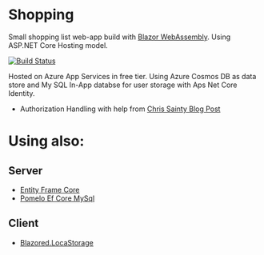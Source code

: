# Shopping

Small shopping list web-app build with [Blazor WebAssembly](http://blazor.net). Using ASP.NET Core Hosting model.

[![Build Status](https://dev.azure.com/philippnoecker/Noecker-Shopping/_apis/build/status/noecker-shopping?branchName=master)](https://dev.azure.com/philippnoecker/Noecker-Shopping/_build/latest?definitionId=12&branchName=master)

 Hosted on Azure App Services in free tier. Using Azure Cosmos DB as data store and My SQL In-App databse for user storage with Aps Net Core Identity.

- Authorization Handling with help from [Chris Sainty Blog Post](https://chrissainty.com/securing-your-blazor-apps-authentication-with-clientside-blazor-using-webapi-aspnet-core-identity/)

# Using also:
## Server
- [Entity Frame Core](https://github.com/dotnet/efcore)
- [Pomelo Ef Core MySql](https://github.com/PomeloFoundation/Pomelo.EntityFrameworkCore.MySql)
## Client
- [Blazored.LocaStorage](https://github.com/Blazored/LocalStorage)

